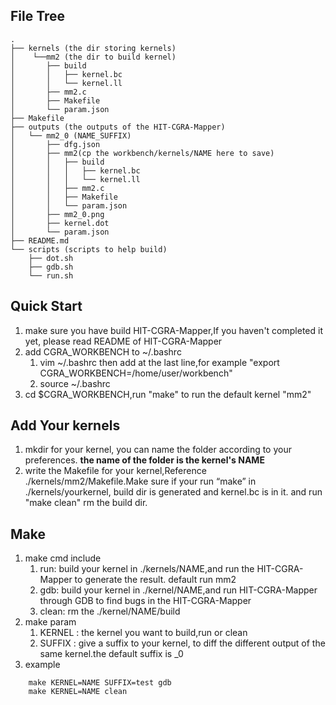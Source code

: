 ## File Tree
```
.
├── kernels (the dir storing kernels)
│    └──mm2 (the dir to build kernel)
│       ├── build
│       │   ├── kernel.bc
│       │   └── kernel.ll
│       ├── mm2.c
│       ├── Makefile
│       └── param.json
├── Makefile
├── outputs	(the outputs of the HIT-CGRA-Mapper)
│   └── mm2_0 (NAME_SUFFIX)
│       ├── dfg.json
│       ├── mm2(cp the workbench/kernels/NAME here to save)
│       │   ├── build
│       │   │   ├── kernel.bc
│       │   │   └── kernel.ll
│       │   ├── mm2.c
│       │   ├── Makefile
│       │   └── param.json
│       ├── mm2_0.png
│       ├── kernel.dot
│       └── param.json
├── README.md
└── scripts (scripts to help build)
    ├── dot.sh
    ├── gdb.sh
    └── run.sh
```

## Quick Start
1. make sure you have build HIT-CGRA-Mapper,If you haven't completed it yet, please read README of HIT-CGRA-Mapper
2. add CGRA\_WORKBENCH to ~/.bashrc  
	1. vim ~/.bashrc then add at the last line,for example "export CGRA\_WORKBENCH=/home/user/workbench"
	2. source ~/.bashrc
3. cd $CGRA\_WORKBENCH,run "make" to run the default kernel "mm2"

## Add Your kernels
1. mkdir for your kernel, you can name the folder according to your preferences. **the name of the folder is the kernel's NAME** 
2. write the Makefile for your kernel,Reference ./kernels/mm2/Makefile.Make sure if your run “make” in ./kernels/yourkernel, build dir is generated and kernel.bc is in it. and run "make clean" rm the build dir.

## Make  
1. make cmd include
	1. run:	build your kernel in ./kernels/NAME,and run the HIT-CGRA-Mapper to generate the result. default run mm2
	2. gdb: build your kernel in ./kernel/NAME,and run HIT-CGRA-Mapper through GDB to find bugs in the HIT-CGRA-Mapper
	3. clean: rm the ./kernel/NAME/build
2. make param
	1. KERNEL : the kernel you want to build,run or clean
	2. SUFFIX : give a suffix to your kernel, to diff the different output of the same kernel.the default suffix is \_0
3. example
```
	make KERNEL=NAME SUFFIX=test gdb
	make KERNEL=NAME clean
```
